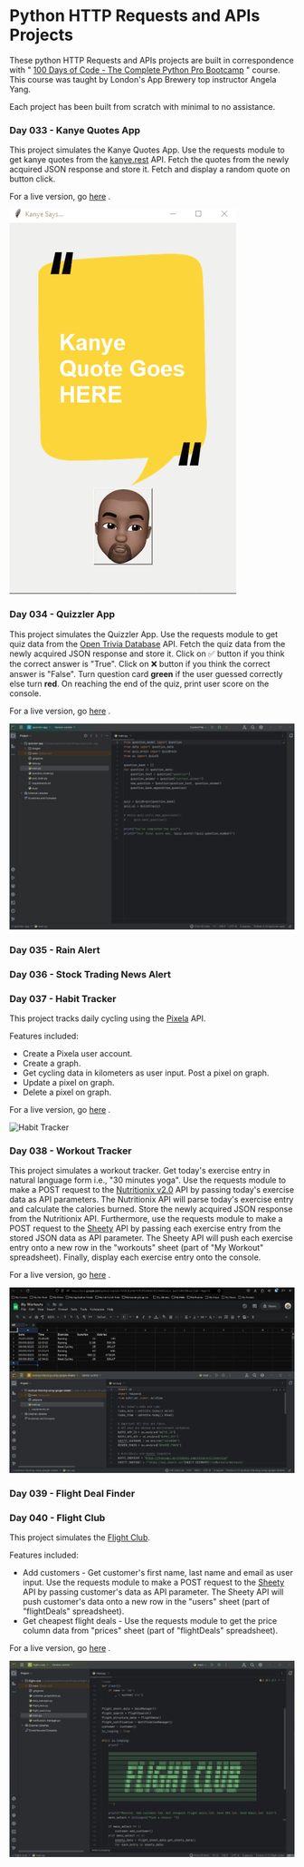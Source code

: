 # Python HTTP Requests and APIs Projects

These python HTTP Requests and APIs projects are built in correspondence with " [100 Days of Code - The Complete Python Pro Bootcamp](https://www.udemy.com/course/100-days-of-code/) " course. This course was taught by London's App Brewery top instructor Angela Yang.<br/>

Each project has been built from scratch with minimal to no assistance.<br/>

### Day 033 - Kanye Quotes App

This project simulates the Kanye Quotes App. Use the requests module to get kanye quotes from the [kanye.rest](https://kanye.rest/) API. Fetch the quotes from the newly acquired JSON response and store it. Fetch and display a random quote on button click. 

For a live version, go [here](https://replit.com/@grandeurkoe/kanye-quotes-app?v=1) .

![Kanye Quotes App](kanye-quotes-app/kanye-quotes-app.gif)

### Day 034 - Quizzler App

This project simulates the Quizzler App. Use the requests module to get quiz data from the [Open Trivia Database](https://opentdb.com/api_config.php) API. Fetch the quiz data from the newly acquired JSON response and store it. Click on ✅ button if you think the correct answer is "True". Click on ❌  button if you think the correct answer is "False". Turn question card **green** if the user guessed correctly else turn **red**. On reaching the end of the quiz, print user score on the console.

For a live version, go [here](https://replit.com/@grandeurkoe/quizzler-app?v=1) .

![Quizzler App](quizzler-app/quizzler-app.gif)

### Day 035 - Rain Alert

### Day 036 - Stock Trading News Alert

### Day 037 - Habit Tracker

This project tracks daily cycling using the [Pixela](https://docs.pixe.la/) API. 

Features included:
- Create a Pixela user account.
- Create a graph.
- Get cycling data in kilometers as user input. Post a pixel on graph.
- Update a pixel on graph.
- Delete a pixel on graph.

For a live version, go [here](https://replit.com/@grandeurkoe/habit-tracker?v=1) .

![Habit Tracker](habit-tracker/habit-tracker.gif)

### Day 038 - Workout Tracker

This project simulates a workout tracker. Get today's exercise entry in natural language form i.e., "30 minutes yoga". Use the requests module to make a POST request to the [Nutritionix v2.0](https://www.nutritionix.com/business/api) API by passing today's exercise data as API parameters. The Nutritionix API will parse today's exercise entry and calculate the calories burned. Store the newly acquired JSON response from the Nutritionix API. Furthermore, use the requests module to make a POST request to the [Sheety](https://sheety.co/) API by passing each exercise entry from the stored JSON data as API parameter. The Sheety API will push each exercise entry onto a new row in the "workouts" sheet (part of "My Workout" spreadsheet). Finally, display each exercise entry onto the console.

For a live version, go [here](https://replit.com/@grandeurkoe/workout-tracking-using-google-sheets?v=1) .

![Workout Tracker](workout-tracking-using-google-sheets/workout-tracking-using-google-sheets.gif)

### Day 039 - Flight Deal Finder

### Day 040 - Flight Club

This project simulates the [Flight Club](https://jacksflightclub.com/). 

Features included:
- Add customers - Get customer's first name, last name and email as user input. Use the requests module to make a POST request to the [Sheety](https://sheety.co/) API by passing customer's data as API parameter. The Sheety API will push customer's data onto a new row in the "users" sheet (part of "flightDeals" spreadsheet).
- Get cheapest flight deals - Use the requests module to get the price column data from "prices" sheet (part of "flightDeals" spreadsheet).

For a live version, go [here](https://replit.com/@grandeurkoe/workout-tracking-using-google-sheets?v=1) .

![Flight Club](flight-club/flight-club.gif)
